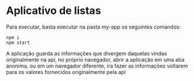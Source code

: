 # Aplicativo de listas

Para executar, basta executar na pasta  my-app os  seguintes comandos: 

    npm i 
	npm start 

A aplicação guarda as informações que divergem daquelas vindas originalmente na api, no próprio navegador, abrir a aplicação em uma aba anonima, ou em um navegador diferente, ira fazer as informações voltarem para os valores fornecidos originalmente pela api  

